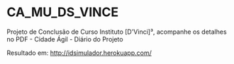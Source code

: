 # CA_MU_DS_VINCE
Projeto de Conclusão de Curso Instituto [D'Vinci]³, acompanhe os detalhes no PDF - Cidade Ágil - Diário do Projeto

Resultado em: http://idsimulador.herokuapp.com/
